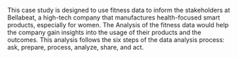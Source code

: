 This case study is designed to use fitness data to inform the stakeholders at Bellabeat, a high-tech company that manufactures health-focused smart products, especially for women. The Analysis of the fitness data would help the company gain insights into the usage of their products and the outcomes. This analysis follows the six steps of the data analysis process: ask, prepare, process, analyze, share, and act.
